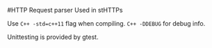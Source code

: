 #HTTP Request parser
Used in stHTTPs

Use ```C++ -std=c++11``` flag when compiling. ```C++ -DDEBUG``` for debug info.

Unittesting is provided by gtest.
